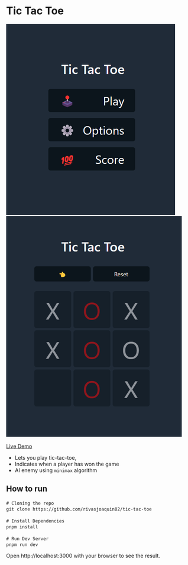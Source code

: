 # Tic Tac Toe

![Main](screenshots/main.png)
![Game](screenshots/game.png)

[Live Demo](https://)

-   Lets you play tic-tac-toe,
-   Indicates when a player has won the game
-   AI enemy using `minimax` algorithm

## How to run

```shell
# Cloning the repo
git clone https://github.com/rivasjoaquin02/tic-tac-toe

# Install Dependencies
pnpm install

# Run Dev Server
pnpm run dev
```

Open http://localhost:3000 with your browser to see the result.
